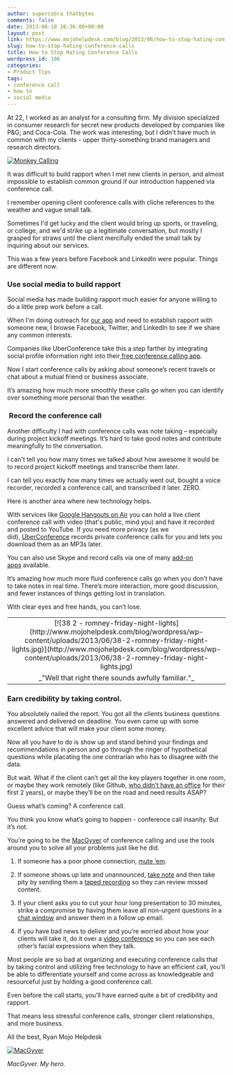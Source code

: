 ```yaml
---
author: supercobra thatbytes
comments: false
date: 2013-06-18 16:36:00+00:00
layout: post
link: https://www.mojohelpdesk.com/blog/2013/06/how-to-stop-hating-conference-calls/
slug: how-to-stop-hating-conference-calls
title: How to Stop Hating Conference Calls
wordpress_id: 106
categories:
- Product Tips
tags:
- conference call
- how to
- social media
---
```


At 22, I worked as an analyst for a consulting firm. My division specialized in consumer research for secret new products developed by companies like P&G; and Coca-Cola. The work was interesting, but I didn't have much in common with my clients - upper thirty-something brand managers and research directors.<!-- more -->

[![Monkey Calling](http://www.mojohelpdesk.com/blog/wordpress/wp-content/uploads/2013/06/Monkey-Calling.png)](http://www.mojohelpdesk.com/blog/wordpress/wp-content/uploads/2013/06/Monkey-Calling.png)

It was difficult to build rapport when I met new clients in person, and almost impossible to establish common ground if our introduction happened via conference call.

I remember opening client conference calls with cliche references to the weather and vague small talk.

Sometimes I'd get lucky and the client would bring up sports, or traveling, or college, and we'd strike up a legitimate conversation, but mostly I grasped for straws until the client mercifully ended the small talk by inquiring about our services.

This was a few years before Facebook and LinkedIn were popular. Things are different now.


### Use social media to build rapport










Social media has made building rapport much easier for anyone willing to do a little prep work before a call.







When I'm doing outreach for [our app](http://www.mojohelpdesk.com/) and need to establish rapport with someone new, I browse Facebook, Twitter, and LinkedIn to see if we share any common interests.





Companies like UberConference take this a step farther by integrating social profile information right into their[ free conference calling app](http://www.uberconference.com/).

Now I start conference calls by asking about someone’s recent travels or chat about a mutual friend or business associate.

It’s amazing how much more smoothly these calls go when you can identify over something more personal than the weather.


###  Record the conference call






Another difficulty I had with conference calls was note taking – especially during project kickoff meetings. It’s hard to take good notes and contribute meaningfully to the conversation.

I can't tell you how many times we talked about how awesome it would be to record project kickoff meetings and transcribe them later.

I can tell you exactly how many times we actually went out, bought a voice recorder, recorded a conference call, and transcribed it later. ZERO.

Here is another area where new technology helps.

With services like [Google Hangouts on Air](http://www.google.com/+/learnmore/hangouts/onair.html) you can hold a live client conference call with video (that's public, mind you) and have it recorded and posted to YouTube. If you need more privacy (as we did), [UberConference](http://www.uberconference.com/features/record_conference_calls) records private conference calls for you and lets you download them as an MP3s later.

You can also use Skype and record calls via one of many [add-on apps](http://shop.skype.com/apps/Call-recording-audio-only/) available.

It’s amazing how much more fluid conference calls go when you don’t have to take notes in real time. There’s more interaction, more good discussion, and fewer instances of things getting lost in translation.

With clear eyes and free hands, you can’t lose.
<table cellpadding="0" align="center" style="margin-left: auto; margin-right: auto; text-align: center;" cellspacing="0" class="tr-caption-container" >
<tbody >
<tr >

<td >[![38 2 - romney-friday-night-lights](http://www.mojohelpdesk.com/blog/wordpress/wp-content/uploads/2013/06/38-2-romney-friday-night-lights.jpg)](http://www.mojohelpdesk.com/blog/wordpress/wp-content/uploads/2013/06/38-2-romney-friday-night-lights.jpg)
</td>
</tr>
<tr >

<td style="text-align: center;" class="tr-caption" >_"Well that right there sounds awfully familiar."_
</td>
</tr>
</tbody>
</table>





#### 




### Earn credibility by taking control.


You absolutely nailed the report. You got all the clients business questions answered and delivered on deadline. You even came up with some excellent advice that will make your client some money.

Now all you have to do is show up and stand behind your findings and recommendations in person and go through the ringer of hypothetical questions while placating the one contrarian who has to disagree with the data.

But wait. What if the client can’t get all the key players together in one room, or maybe they work remotely (like Github, [who didn’t have an office](http://zachholman.com/posts/how-github-works-asynchronous/) for their first 2 years), or maybe they’ll be on the road and need results ASAP?

Guess what’s coming? A conference call.

You think you know what’s going to happen - conference call insanity. But it’s not.

You’re going to be the [MacGyver](https://en.wikipedia.org/wiki/MacGyver) of conference calling and use the tools around you to solve all your problems just like he did.



	
  1. If someone has a poor phone connection, [mute ‘em](http://www.uberconference.com/features/mute_conference_participant).

	
  2. If someone shows up late and unannounced, [take note](http://www.uberconference.com/features/see_conference_participants) and then take pity by sending them a [taped recording](http://www.uberconference.com/features/record_conference_calls) so they can review missed content.

	
  3. If your client asks you to cut your hour long presentation to 30 minutes, strike a compromise by having them leave all non-urgent questions in a [chat window](http://www.uberconference.com/features/group_conference_chat) and answer them in a follow up email.

	
  4. If you have bad news to deliver and you’re worried about how your clients will take it, do it over a [video conference](http://www.google.com/hangouts/) so you can see each other’s facial expressions when they talk.


Most people are so bad at organizing and executing conference calls that by taking control and utilizing free technology to have an efficient call, you’ll be able to differentiate yourself and come across as knowledgeable and resourceful just by holding a good conference call.

Even before the call starts, you’ll have earned quite a bit of credibility and rapport.

That means less stressful conference calls, stronger client relationships, and more business.

All the best,
Ryan
Mojo Helpdesk

[![MacGyver](http://www.mojohelpdesk.com/blog/wordpress/wp-content/uploads/2013/06/MacGyver.jpg)](http://www.mojohelpdesk.com/blog/wordpress/wp-content/uploads/2013/06/MacGyver.jpg)


_MacGyver. My hero._








